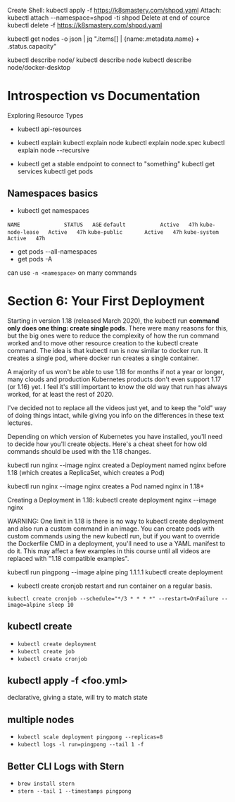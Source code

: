 Create Shell: kubectl apply -f https://k8smastery.com/shpod.yaml
Attach: kubectl attach --namespace=shpod -ti shpod
Delete at end of cource kubectl delete -f https://k8smastery.com/shpod.yaml

kubectl get nodes -o json | 
    jq ".items[] | {name:.metadata.name} + .status.capacity"


kubectl describe node/<node>
kubectl describe node <node>
kubectl describe node/docker-desktop

# Introspection vs Documentation
Exploring Resource Types
* kubectl api-resources
* kubectl explain <type>
kubectl explain node
kubectl explain node.spec
kubectl explain node --recursive

* kubectl get
a stable endpoint to connect to "something"
kubectl get services
kubectl get pods

## Namespaces basics
* kubectl get namespaces

`NAME              STATUS   AGE`
`default           Active   47h`
`kube-node-lease   Active   47h`
`kube-public       Active   47h`
`kube-system       Active   47h`

* get pods --all-namespaces
* get pods -A

can use `-n <namespace>` on many commands

# Section 6: Your First Deployment
Starting in version 1.18 (released March 2020), the kubectl run **command only does one thing: create single pods**. There were many reasons for this, but the big ones were to reduce the complexity of how the run command worked and to move other resource creation to the kubectl create command. The idea is that kubectl run is now similar to docker run. It creates a single pod, where docker run creates a single container.

A majority of us won't be able to use 1.18 for months if not a year or longer, many clouds and production Kubernetes products don't even support 1.17 (or 1.16) yet. I feel it's still important to know the old way that run has always worked, for at least the rest of 2020.

I've decided not to replace all the videos just yet, and to keep the "old" way of doing things intact, while giving you info on the differences in these text lectures.

Depending on which version of Kubernetes you have installed, you'll need to decide how you'll create objects. Here's a cheat sheet for how old commands should be used with the 1.18 changes.

kubectl run nginx --image nginx created a Deployment named nginx before 1.18 (which creates a ReplicaSet, which creates a Pod)

kubectl run nginx --image nginx creates a Pod named nginx in 1.18+

Creating a Deployment in 1.18: kubectl create deployment nginx --image nginx

WARNING: One limit in 1.18 is there is no way to kubectl create deployment and also run a custom command in an image. You can create pods with custom commands using the new kubectl run, but if you want to override the Dockerfile CMD in a deployment, you'll need to use a YAML manifest to do it. This may affect a few examples in this course until all videos are replaced with "1.18 compatible examples".

kubectl run pingpong --image alpine ping 1.1.1.1
kubectl create deployment

* kubectl create cronjob 
restart and run container on a regular basis.

`kubectl create cronjob --schedule="*/3 * * * *" --restart=OnFailure --image=alpine sleep 10`

## kubectl create <resource>
* `kubectl create deployment`
* `kubectl create job`
* `kubectl create cronjob`

## kubectl apply -f <foo.yml>
declarative, giving a state, will try to match state

## multiple nodes
* `kubectl scale deployment pingpong --replicas=8`
* `kubectl logs -l run=pingpong --tail 1 -f`

## Better CLI Logs with Stern
* `brew install stern`
* `stern --tail 1 --timestamps pingpong`